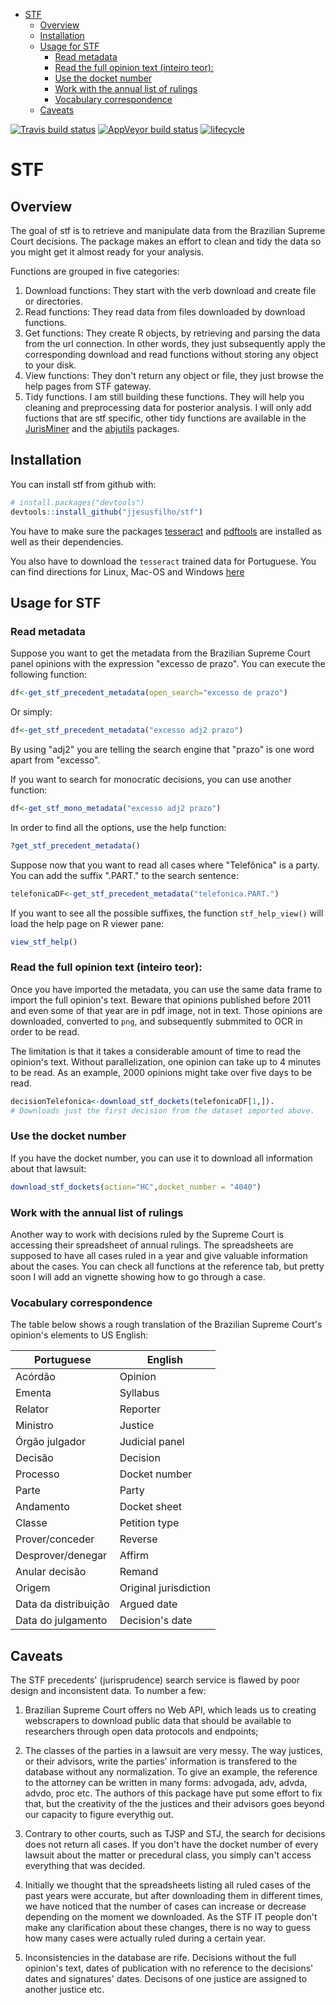 
-   [STF](#stf)
    -   [Overview](#overview)
    -   [Installation](#installation)
    -   [Usage for STF](#usage-for-stf)
        -   [Read metadata](#read-metadata)
        -   [Read the full opinion text (inteiro teor):](#read-the-full-opinion-text-inteiro-teor)
        -   [Use the docket number](#use-the-docket-number)
        -   [Work with the annual list of rulings](#work-with-the-annual-list-of-rulings)
        -   [Vocabulary correspondence](#vocabulary-correspondence)
    -   [Caveats](#caveats)

[![Travis build status](https://travis-ci.org/jjesusfilho/stf.svg?branch=master)](https://travis-ci.org/jjesusfilho/stf) [![AppVeyor build status](https://ci.appveyor.com/api/projects/status/github/jjesusfilho/stf?branch=master&svg=true)](https://ci.appveyor.com/project/jjesusfilho/stf) [![lifecycle](https://img.shields.io/badge/lifecycle-maturing-blue.svg)](https://www.tidyverse.org/lifecycle/#maturing)

STF
===

Overview
--------

The goal of stf is to retrieve and manipulate data from the Brazilian Supreme Court decisions. The package makes an effort to clean and tidy the data so you might get it almost ready for your analysis.

Functions are grouped in five categories:

1.  Download functions: They start with the verb download and create file or directories.
2.  Read functions: They read data from files downloaded by download functions.
3.  Get functions: They create R objects, by retrieving and parsing the data from the url connection. In other words, they just subsequently apply the corresponding download and read functions without storing any object to your disk.
4.  View functions: They don't return any object or file, they just browse the help pages from STF gateway.
5.  Tidy functions. I am still building these functions. They will help you cleaning and preprocessing data for posterior analysis. I will only add fuctions that are stf specific, other tidy functions are available in the [JurisMiner](github.com/courtsbr/JurisMiner) and the [abjutils](github.com/courtsbr/abjutils) packages.

Installation
------------

You can install stf from github with:

``` r
# install.packages("devtools")
devtools::install_github("jjesusfilho/stf")
```

You have to make sure the packages [tesseract](https://github.com/ropensci/tesseract) and [pdftools](https://github.com/ropensci/pdftools) are installed as well as their dependencies.

You also have to download the `tesseract` trained data for Portuguese. You can find directions for Linux, Mac-OS and Windows [here](https://github.com/tesseract-ocr/tesseract/wiki)

Usage for STF
-------------

### Read metadata

Suppose you want to get the metadata from the Brazilian Supreme Court panel opinions with the expression "excesso de prazo". You can execute the following function:

``` r
df<-get_stf_precedent_metadata(open_search="excesso de prazo")
```

Or simply:

``` r
df<-get_stf_precedent_metadata("excesso adj2 prazo")
```

By using "adj2" you are telling the search engine that "prazo" is one word apart from "excesso".

If you want to search for monocratic decisions, you can use another function:

``` r
df<-get_stf_mono_metadata("excesso adj2 prazo")
```

In order to find all the options, use the help function:

``` r
?get_stf_precedent_metadata()
```

Suppose now that you want to read all cases where "Telefônica" is a party. You can add the suffix ".PART." to the search sentence:

``` r
telefonicaDF<-get_stf_precedent_metadata("telefonica.PART.")
```

If you want to see all the possible suffixes, the function `stf_help_view()` will load the help page on R viewer pane:

``` r
view_stf_help()
```

### Read the full opinion text (inteiro teor):

Once you have imported the metadata, you can use the same data frame to import the full opinion's text. Beware that opinions published before 2011 and even some of that year are in pdf image, not in text. Those opinions are downloaded, converted to `png`, and subsequently submmited to OCR in order to be read.

The limitation is that it takes a considerable amount of time to read the opinion's text. Without parallelization, one opinion can take up to 4 minutes to be read. As an example, 2000 opinions might take over five days to be read.

``` r
decisionTelefonica<-download_stf_dockets(telefonicaDF[1,]). 
# Downloads just the first decision from the dataset imported above.
```

### Use the docket number

If you have the docket number, you can use it to download all information about that lawsuit:

``` r
download_stf_dockets(action="HC",docket_number = "4040")
```

### Work with the annual list of rulings

Another way to work with decisions ruled by the Supreme Court is accessing their spreadsheet of annual rulings. The spreadsheets are supposed to have all cases ruled in a year and give valuable information about the cases. You can check all functions at the reference tab, but pretty soon I will add an vignette showing how to go through a case.

### Vocabulary correspondence

The table below shows a rough translation of the Brazilian Supreme Court's opinion's elements to US English:

| Portuguese           | English               |
|----------------------|-----------------------|
| Acórdão              | Opinion               |
| Ementa               | Syllabus              |
| Relator              | Reporter              |
| Ministro             | Justice               |
| Órgão julgador       | Judicial panel        |
| Decisão              | Decision              |
| Processo             | Docket number         |
| Parte                | Party                 |
| Andamento            | Docket sheet          |
| Classe               | Petition type         |
| Prover/conceder      | Reverse               |
| Desprover/denegar    | Affirm                |
| Anular decisão       | Remand                |
| Origem               | Original jurisdiction |
| Data da distribuição | Argued date           |
| Data do julgamento   | Decision's date       |

Caveats
-------

The STF precedents' (jurisprudence) search service is flawed by poor design and inconsistent data. To number a few:

1.  Brazilian Supreme Court offers no Web API, which leads us to creating webscrapers to download public data that should be available to researchers through open data protocols and endpoints;

2.  The classes of the parties in a lawsuit are very messy. The way justices, or their advisors, write the parties' information is transfered to the database without any normalization. To give an example, the reference to the attorney can be written in many forms: advogada, adv, advda, advdo, proc etc. The authors of this package have put some effort to fix that, but the creativity of the the justices and their advisors goes beyond our capacity to figure everythig out.

3.  Contrary to other courts, such as TJSP and STJ, the search for decisions does not return all cases. If you don't have the docket number of every lawsuit about the matter or precedural class, you simply can't access everything that was decided.

4.  Initially we thought that the spreadsheets listing all ruled cases of the past years were accurate, but after downloading them in different times, we have noticed that the number of cases can increase or decrease depending on the moment we downloaded. As the STF IT people don't make any clarification about these changes, there is no way to guess how many cases were actually ruled during a certain year.

5.  Inconsistencies in the database are rife. Decisions without the full opinion's text, dates of publication with no reference to the decisions' dates and signatures' dates. Decisons of one justice are assigned to another justice etc.
